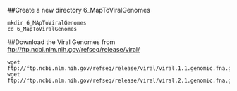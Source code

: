 ##Create a new directory 6_MapToViralGenomes
```
mkdir 6_MApToViralGenomes
cd 6_MapToViralGenomes
```
##Download the Viral Genomes from ftp://ftp.ncbi.nlm.nih.gov/refseq/release/viral/

```
wget ftp://ftp.ncbi.nlm.nih.gov/refseq/release/viral/viral.1.1.genomic.fna.gz
wget ftp://ftp.ncbi.nlm.nih.gov/refseq/release/viral/viral.2.1.genomic.fna.gz
```
